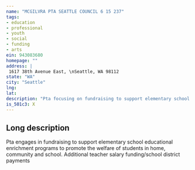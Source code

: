 ```yaml
---
name: "MCGILVRA PTA SEATTLE COUNCIL 6 15 237"
tags:
- education
- professional
- youth
- social
- funding
- arts
ein: 943083680
homepage: ""
address: |
 1617 38th Avenue East, \nSeattle, WA 98112
state: "WA"
city: "Seattle"
lng: 
lat: 
description: "Pta focusing on fundraising to support elementary school enrichment programs. "
is_501c3: X
---
```


## Long description

Pta engages in fundraising to support elementary school educational enrichment programs to promote the welfare of students in home, community and school. Additional teacher salary funding/school district payments
